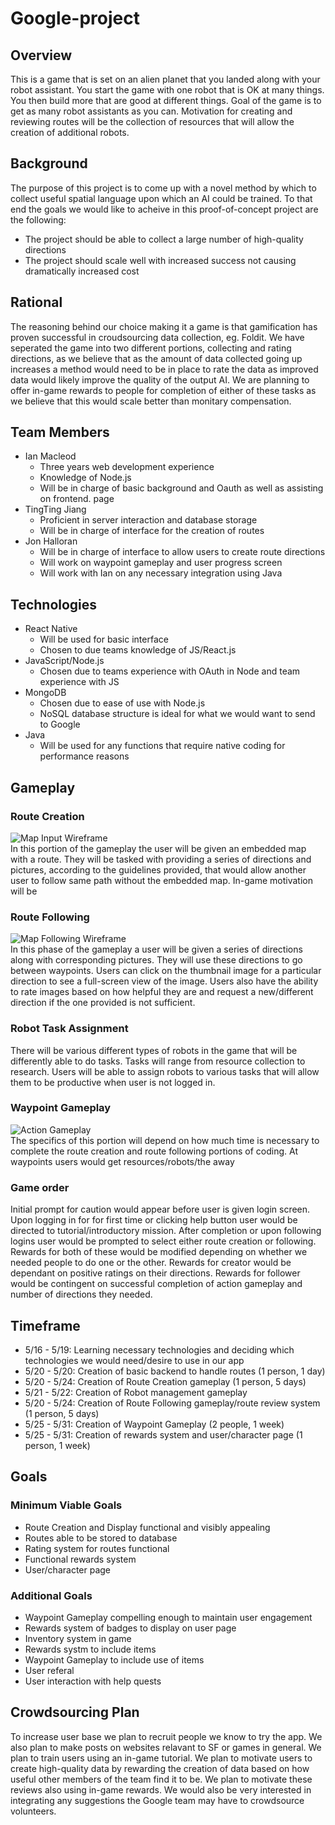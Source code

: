 # Google-project

## Overview
This is a game that is set on an alien planet that you landed along with your robot assistant.  You start the game with one robot that is OK at many things.  You then build more that are good at different things.  Goal of the game is to get as many robot assistants as you can.  Motivation for creating and reviewing routes will be the collection of resources that will allow the creation of additional robots.

## Background
The purpose of this project is to come up with a novel method by which to collect useful spatial language upon which an AI could be trained.  To that end the goals we would like to acheive in this proof-of-concept project are the following:
* The project should be able to collect a large number of high-quality directions
* The project should scale well with increased success not causing dramatically increased cost

## Rational
The reasoning behind our choice making it a game is that gamification has proven successful in croudsourcing data collection, eg. Foldit.  We have seperated the game into two different portions, collecting and rating directions, as we believe that as the amount of data collected going up increases a method would need to be in place to rate the data as improved data would likely improve the quality of the output AI. We are planning to offer in-game rewards to people for completion of either of these tasks as we believe that this would scale better than monitary compensation.

## Team Members
* Ian Macleod
  * Three years web development experience
  * Knowledge of Node.js
  * Will be in charge of basic background and Oauth as well as assisting on frontend. page
* TingTing Jiang
  * Proficient in server interaction and database storage 
  * Will be in charge of interface for the creation of routes
* Jon Halloran
  * Will be in charge of interface to allow users to create route directions
  * Will work on waypoint gameplay and user progress screen
  * Will work with Ian on any necessary integration using Java


## Technologies
* React Native
  * Will be used for basic interface
  * Chosen to due teams knowledge of JS/React.js
* JavaScript/Node.js
  * Chosen due to teams experience with OAuth in Node and team experience with JS
* MongoDB
  * Chosen due to ease of use with Node.js
  * NoSQL database structure is ideal for what we would want to send to Google
* Java 
  * Will be used for any functions that require native coding for performance reasons

## Gameplay
### Route Creation
![Map Input Wireframe](/assets/readmeAssets/Map_Input.jpg "Map Input Wireframe") \
In this portion of the gameplay the user will be given an embedded map with a route.  They will be tasked with providing a series of directions and pictures, according to the guidelines provided, that would allow another user to follow same path without the embedded map.  In-game motivation will be 

### Route Following
![Map Following Wireframe](/assets/readmeAssets/Map_Following.jpg "Map Following Wireframe")\
In this phase of the gameplay a user will be given a series of directions along with corresponding pictures.  They will use these directions to go between waypoints.  Users can click on the thumbnail image for a particular direction to see a full-screen view of the image.  Users also have the ability to rate images based on how helpful they are and request a new/different direction if the one provided is not sufficient.

### Robot Task Assignment
There will be various different types of robots in the game that will be differently able to do tasks.  Tasks will range from resource collection to research.  Users will be able to assign robots to various tasks that will allow them to be productive when user is not logged in.

### Waypoint Gameplay
![Action Gameplay](/assets/readmeAssets/Action_Gameplay.jpg "Action Gameplay")\
The specifics of this portion will depend on how much time is necessary to complete the route creation and route following portions of coding.  At waypoints users would get resources/robots/the away 

### Game order
Initial prompt for caution would appear before user is given login screen.  Upon logging in for for first time or clicking help button user would be directed to tutorial/introductory mission.  After completion or upon following logins user would be prompted to select either route creation or following.  Rewards for both of these would be modified depending on whether we needed people to do one or the other.  Rewards for creator would be dependant on positive ratings on their directions.  Rewards for follower would be contingent on successful completion of action gameplay and number of directions they needed.

## Timeframe
* 5/16 - 5/19: Learning necessary technologies and deciding which technologies we would need/desire to use in our app
* 5/20 - 5/20: Creation of basic backend to handle routes (1 person, 1 day)
* 5/20 - 5/24: Creation of Route Creation gameplay (1 person, 5 days)
* 5/21 - 5/22: Creation of Robot management gameplay
* 5/20 - 5/24: Creation of Route Following gameplay/route review system (1 person, 5 days)
* 5/25 - 5/31: Creation of Waypoint Gameplay (2 people, 1 week)
* 5/25 - 5/31: Creation of rewards system and user/character page (1 person, 1 week)

## Goals
### Minimum Viable Goals
* Route Creation and Display functional and visibly appealing
* Routes able to be stored to database
* Rating system for routes functional
* Functional rewards system
* User/character page

### Additional Goals
* Waypoint Gameplay compelling enough to maintain user engagement
* Rewards system of badges to display on user page
* Inventory system in game
* Rewards systm to include items
* Waypoint Gameplay to include use of items
* User referal
* User interaction with help quests

## Crowdsourcing Plan
To increase user base we plan to recruit people we know to try the app.  We also plan to make posts on websites relavant to SF or games in general.  We plan to train users using an in-game tutorial.  We plan to motivate users to create high-quality data by rewarding the creation of data based on how useful other members of the team find it to be.  We plan to motivate these reviews also using in-game rewards.  We would also be very interested in integrating any suggestions the Google team may have to crowdsource volunteers.
